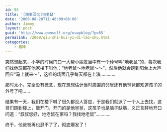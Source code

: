 ```yaml
---
id: 93
title: '[糗事回忆]地老鼠'
date: '2009-08-28T11:40:09+08:00'
author: Jimmy
layout: post
guid: 'http://www.ownself.org/oswpblog/?p=65'
permalink: /2009/qiu-shi-hui-yi-di-lao-shu.html
categories:
    - 趣味
---
```


突然想起来，小学的时候门口一大帮小朋友当中有一个绰号叫“地老鼠”的，每次我们找他玩都在他家楼下叫他：“地老鼠～地老鼠～～”，然后他就会跑到阳台上大声回应“马上就来～”，这样的场面几乎每天都在上演…………

那时太小，完全没有概念，现在想想估计当时周围的邻居还有他爸爸都知道孩子的外号了吧……

结果有一天，我们在楼下喊了很久都没人答应，于是我们就派了一个人上去找，这哥们跑到楼上，敲开门，开门的是他爸爸，这孩子也是脑子缺筋，义正言辞地开口问道：“叔叔您好，地老鼠在家吗？我找地老鼠”…………

终于，他爸爸再也忍不了了，彻底爆发了！